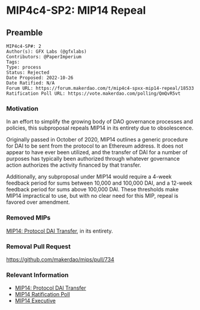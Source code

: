 # MIP4c4-SP2: MIP14 Repeal

## Preamble

```
MIP4c4-SP#: 2
Author(s): GFX Labs (@gfxlabs)
Contributors: @PaperImperium
Tags:
Type: process
Status: Rejected
Date Proposed: 2022-10-26
Date Ratified: N/A
Forum URL: https://forum.makerdao.com/t/mip4c4-spxx-mip14-repeal/18533
Ratification Poll URL: https://vote.makerdao.com/polling/QmQvR5vt
```

### Motivation

In an effort to simplify the growing body of DAO governance processes and policies, this subproposal repeals MIP14 in its entirety due to obsolescence.

Originally passed in October of 2020, MIP14 outlines a generic procedure for DAI to be sent from the protocol to an Ethereum address. It does not appear to have ever been utilized, and the transfer of DAI for a number of purposes has typically been authorized through whatever governance action authorizes the activity financed by that transfer.

Additionally, any subproposal under MIP14 would require a 4-week feedback period for sums between 10,000 and 100,000 DAI, and a 12-week feedback period for sums above 100,000 DAI. These thresholds make MIP14 impractical to use, but with no clear need for this MIP, repeal is favored over amendment.

### Removed MIPs

[MIP14: Protocol DAI Transfer](https://mips.makerdao.com/mips/details/MIP14), in its entirety.

### Removal Pull Request

<https://github.com/makerdao/mips/pull/734>

### Relevant Information

* [MIP14: Protocol DAI Transfer](https://mips.makerdao.com/mips/details/MIP14)
* [MIP14 Ratification Poll](https://vote.makerdao.com/polling/QmPuRP2c#vote-breakdown)
* [MIP14 Executive](https://vote.makerdao.com/executive/template-executive-vote-approve-october-2020-governance-cycle-bundle-october-26-2020#proposal-detail)

